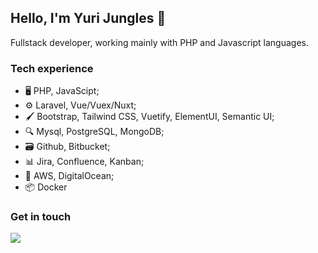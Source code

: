 ## Hello, I'm Yuri Jungles 👋
Fullstack developer, working mainly with PHP and Javascript languages.

### Tech experience

- 🖥️ PHP, JavaScipt;
- ⚙️ Laravel, Vue/Vuex/Nuxt;
- 🖌️ Bootstrap, Tailwind CSS, Vuetify, ElementUI, Semantic UI;
- 🔍 Mysql, PostgreSQL, MongoDB;
- 🗃️ Github, Bitbucket;
- 📊 Jira, Confluence, Kanban;
- 🔐 AWS, DigitalOcean;
- 📦 Docker

### Get in touch
<a href="https://www.linkedin.com/in/yjungles/"  alt="linkedin" target="_blank"><img src="https://img.shields.io/badge/linkedin-%230077B5.svg?&amp;style=for-the-badge&amp;logo=linkedin&amp;logoColor=white" style="max-width: 100%;"></a>
